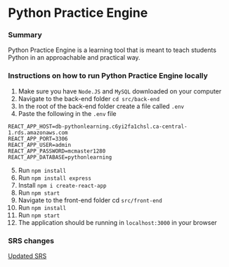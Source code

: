 # Python Practice Engine

### Summary
Python Practice Engine is a learning tool that is meant to teach students Python in an approachable and practical way.

### Instructions on how to run Python Practice Engine locally
1. Make sure you have `Node.JS` and `MySQL` downloaded on your computer
2. Navigate to the back-end folder
   `cd src/back-end`
3. In the root of the back-end folder create a file called `.env`
4. Paste the following in the `.env` file
```
REACT_APP_HOST=db-pythonlearning.c6yi2fa1chsl.ca-central-1.rds.amazonaws.com
REACT_APP_PORT=3306
REACT_APP_USER=admin
REACT_APP_PASSWORD=mcmaster1280
REACT_APP_DATABASE=pythonlearning
```
5. Run `npm install`
6. Run `npm install express`
7. Install `npm i create-react-app`
8. Run `npm start`
9. Navigate to the front-end folder
   cd `src/front-end`
10. Run `npm install`
11. Run `npm start`
12. The application should be running in `localhost:3000` in your browser

### SRS changes
[Updated SRS](https://github.com/Python-Practice-Engine/src/wiki/SRS/_compare/35f504d7d96cf90c4a3f16e474f959cf27529a05...82ef0181c548bb13c95e63b9da31186e45866142?short_path=2a092c9#diff-2a092c918bf9f729e909e3c29a0c2b3cb01e7cda8f6f9e87d973db5dfcff1bd8)
